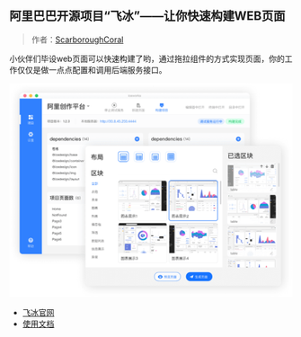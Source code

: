 ## 阿里巴巴开源项目“飞冰”——让你快速构建WEB页面

> 作者：[ScarboroughCoral](https://github.com/ScarboroughCoral)

小伙伴们毕设web页面可以快速构建了哟，通过拖拉组件的方式实现页面，你的工作仅仅是做一点点配置和调用后端服务接口。

![alibaba-ice](pics/alibaba-ice.png)

- [飞冰官网](https://alibaba.github.io/ice/)
- [使用文档](https://alibaba.github.io/ice/docs/about)
